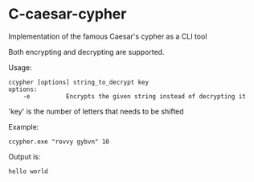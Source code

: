 # C-caesar-cypher
Implementation of the famous Caesar's cypher as a CLI tool 

Both encrypting and decrypting are supported.

Usage: 

    ccypher [options] string_to_decrypt key
    options:
        -e          Encrypts the given string instead of decrypting it
'key' is the number of letters that needs to be shifted


Example: 

    ccypher.exe "rovvy gybvn" 10
Output is:

    hello world
